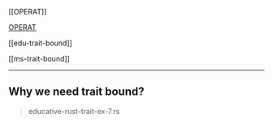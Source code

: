 [[OPERAT]]

[OPERAT](operator/OPERAT.md)

[[edu-trait-bound]]

[[ms-trait-bound]]

---

## Why we need trait bound?

> educative-rust-trait-ex-7.rs
